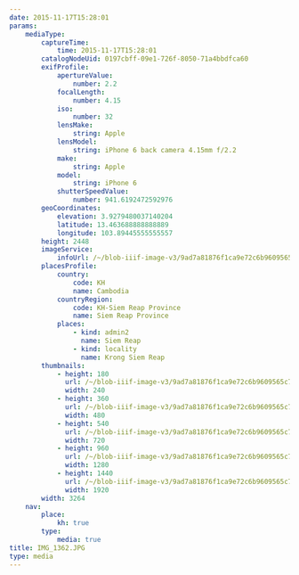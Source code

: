 ```yaml
---
date: 2015-11-17T15:28:01
params:
    mediaType:
        captureTime:
            time: 2015-11-17T15:28:01
        catalogNodeUid: 0197cbff-09e1-726f-8050-71a4bbdfca60
        exifProfile:
            apertureValue:
                number: 2.2
            focalLength:
                number: 4.15
            iso:
                number: 32
            lensMake:
                string: Apple
            lensModel:
                string: iPhone 6 back camera 4.15mm f/2.2
            make:
                string: Apple
            model:
                string: iPhone 6
            shutterSpeedValue:
                number: 941.6192472592976
        geoCoordinates:
            elevation: 3.9279480037140204
            latitude: 13.463688888888889
            longitude: 103.89445555555557
        height: 2448
        imageService:
            infoUrl: /~/blob-iiif-image-v3/9ad7a81876f1ca9e72c6b9609565c7842fbf435bda7275411ea25329ea9bf89e/info.json
        placesProfile:
            country:
                code: KH
                name: Cambodia
            countryRegion:
                code: KH-Siem Reap Province
                name: Siem Reap Province
            places:
                - kind: admin2
                  name: Siem Reap
                - kind: locality
                  name: Krong Siem Reap
        thumbnails:
            - height: 180
              url: /~/blob-iiif-image-v3/9ad7a81876f1ca9e72c6b9609565c7842fbf435bda7275411ea25329ea9bf89e/full/240%2C180/0/default.jpg
              width: 240
            - height: 360
              url: /~/blob-iiif-image-v3/9ad7a81876f1ca9e72c6b9609565c7842fbf435bda7275411ea25329ea9bf89e/full/480%2C360/0/default.jpg
              width: 480
            - height: 540
              url: /~/blob-iiif-image-v3/9ad7a81876f1ca9e72c6b9609565c7842fbf435bda7275411ea25329ea9bf89e/full/720%2C540/0/default.jpg
              width: 720
            - height: 960
              url: /~/blob-iiif-image-v3/9ad7a81876f1ca9e72c6b9609565c7842fbf435bda7275411ea25329ea9bf89e/full/1280%2C960/0/default.jpg
              width: 1280
            - height: 1440
              url: /~/blob-iiif-image-v3/9ad7a81876f1ca9e72c6b9609565c7842fbf435bda7275411ea25329ea9bf89e/full/1920%2C1440/0/default.jpg
              width: 1920
        width: 3264
    nav:
        place:
            kh: true
        type:
            media: true
title: IMG_1362.JPG
type: media
---
```


